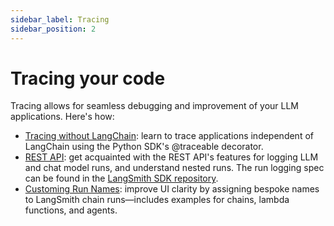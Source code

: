 ```yaml
---
sidebar_label: Tracing
sidebar_position: 2
---
```

# Tracing your code

Tracing allows for seamless debugging and improvement of your LLM applications. Here's how:


- [Tracing without LangChain](./traceable/tracing_without_langchain.ipynb): learn to trace applications independent of LangChain using the Python SDK's @traceable decorator.
- [REST API](./rest/rest.ipynb): get acquainted with the REST API's features for logging LLM and chat model runs, and understand nested runs. The run logging spec can be found in the [LangSmith SDK repository](https://github.com/langchain-ai/langsmith-sdk/blob/main/openapi/openapi.yaml).
- [Customing Run Names](./runnable-naming/run-naming.ipynb): improve UI clarity by assigning bespoke names to LangSmith chain runs—includes examples for chains, lambda functions, and agents.